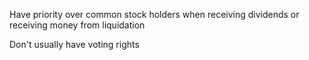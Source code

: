 
Have priority over common stock holders when receiving dividends or receiving money from liquidation

Don't usually have voting rights
